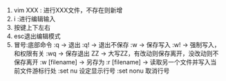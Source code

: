 1. vim XXX : 进行XXX文件，不存在则新增
2. i :进行编辑输入
3. 按键上下左右
4. esc退出编辑模式
5. 冒号:底部命令 
    :q -> 退出
    :q! -> 退出不保存
    :w -> 保存写入
    :w! -> 强制写入，和权限有关
    :wq -> 保存退出
    ZZ -> 大写ZZ，有改动则保存离开，没改动则不保存离开
    :w [filename] -> 另存为
    :r [filename] -> 读取另一个文件并写入当前文件游标行处
    :set nu 设定显示行号
    :set nonu 取消行号 

